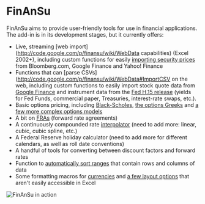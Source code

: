 FinAnSu
=======

FinAnSu aims to provide user-friendly tools for use in financial applications. The add-in is in its development stages,
but it currently offers:

  * Live, streaming [web import](http://code.google.com/p/finansu/wiki/WebData capabilities) (Excel 2002+), including
    custom functions for easily [importing security prices](http://code.google.com/p/finansu/wiki/Quotes) from
    Bloomberg.com, Google Finance and Yahoo! Finance
  * Functions that can [parse CSVs](http://code.google.com/p/finansu/wiki/WebData#ImportCSV on the web, including
    custom functions to easily import stock quote data from [Google Finance](http://code.google.com/p/finansu/wiki/Quotes#GoogleHistory)
    and instrument data from the [Fed H.15 release](http://code.google.com/p/finansu/wiki/Quotes#H15History) (yields
    for Fed Funds, commercial paper, Treasuries, interest-rate swaps, etc.).
  * Basic options pricing, including [Black-Scholes](http://code.google.com/p/finansu/wiki/BlackScholes),
    [the options Greeks](http://code.google.com/p/finansu/wiki/Greeks) and [a few more complex options models](http://code.google.com/p/finansu/wiki/AmericanBermudan)
  * A bit on [FRAs](http://code.google.com/p/finansu/wiki/FRAs) (forward rate agreements)
  * A continuously compounded rate [interpolator](http://code.google.com/p/finansu/wiki/Interpolation) (need to add more: linear, cubic, cubic spline, etc.)
  * A Federal Reserve holiday calculator (need to add more for different calendars, as well as roll date conventions)
  * A handful of tools for converting between discount factors and forward rates
  * Function to [automatically sort ranges](http://code.google.com/p/finansu/wiki/Sorting) that contain rows and columns of data
  * Some formatting macros for [currencies](http://code.google.com/p/finansu/wiki/Currencies) and
    [a few layout options](http://code.google.com/p/finansu/wiki/Layout) that aren't easily accessible in Excel

![FinAnSu in action](http://finansu.googlecode.com/hg/img/quote.gif "FinAnSu in action")